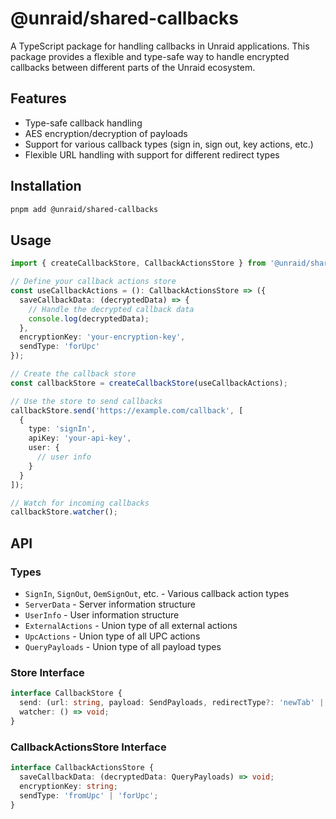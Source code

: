 # @unraid/shared-callbacks

A TypeScript package for handling callbacks in Unraid applications. This package provides a flexible and type-safe way to handle encrypted callbacks between different parts of the Unraid ecosystem.

## Features

- Type-safe callback handling
- AES encryption/decryption of payloads
- Support for various callback types (sign in, sign out, key actions, etc.)
- Flexible URL handling with support for different redirect types

## Installation

```bash
pnpm add @unraid/shared-callbacks
```

## Usage

```typescript
import { createCallbackStore, CallbackActionsStore } from '@unraid/shared-callbacks';

// Define your callback actions store
const useCallbackActions = (): CallbackActionsStore => ({
  saveCallbackData: (decryptedData) => {
    // Handle the decrypted callback data
    console.log(decryptedData);
  },
  encryptionKey: 'your-encryption-key',
  sendType: 'forUpc'
});

// Create the callback store
const callbackStore = createCallbackStore(useCallbackActions);

// Use the store to send callbacks
callbackStore.send('https://example.com/callback', [
  {
    type: 'signIn',
    apiKey: 'your-api-key',
    user: {
      // user info
    }
  }
]);

// Watch for incoming callbacks
callbackStore.watcher();
```

## API

### Types

- `SignIn`, `SignOut`, `OemSignOut`, etc. - Various callback action types
- `ServerData` - Server information structure
- `UserInfo` - User information structure
- `ExternalActions` - Union type of all external actions
- `UpcActions` - Union type of all UPC actions
- `QueryPayloads` - Union type of all payload types

### Store Interface

```typescript
interface CallbackStore {
  send: (url: string, payload: SendPayloads, redirectType?: 'newTab' | 'replace', sendType?: string) => void;
  watcher: () => void;
}
```

### CallbackActionsStore Interface

```typescript
interface CallbackActionsStore {
  saveCallbackData: (decryptedData: QueryPayloads) => void;
  encryptionKey: string;
  sendType: 'fromUpc' | 'forUpc';
}
```
